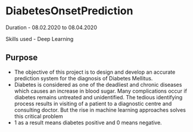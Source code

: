 # DiabetesOnsetPrediction

Duration - 08.02.2020 to 08.04.2020

Skills used - Deep Learning

## Purpose
- The objective of this project is to design and develop an accurate prediction system for the diagnosis of Diabetes Mellitus. 
- Diabetes is considered as one of the deadliest and chronic diseases which causes an increase in blood sugar. Many complications occur if diabetes remains untreated and unidentified. The tedious identifying process results in visiting of a patient to a diagnostic centre and consulting doctor. But the rise in machine learning approaches solves this critical problem
- 1 as a result means diabetes positive and 0 means negative.



